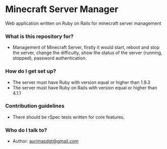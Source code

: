 # Minecraft Server Manager #

Web application written on Ruby on Rails for minecraft server management

### What is this repository for? ###

* Management of Minecraft Server, firstly it would start, reboot and stop the server, change the difficulty, show the status of the server (running, stopped), password authentication.

### How do I get set up? ###

* The server must have Ruby with version equal or higher than 1.9.3
* The server must have Ruby on Rails with version equal or higher than 4.1.1

### Contribution guidelines ###

* There should be rSpec tests written for core features.

### Who do I talk to? ###

* Author: aurimasdgt@gmail.com